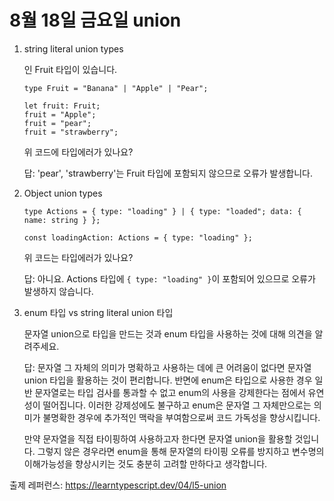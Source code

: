 # 8월 18일 금요일 union

1. string literal union types
    
    인 Fruit 타입이 있습니다.
    
    ```
    type Fruit = "Banana" | "Apple" | "Pear";

    let fruit: Fruit;
    fruit = "Apple";
    fruit = "pear";
    fruit = "strawberry";
    ```

    위 코드에 타입에러가 있나요?

    답: 'pear', 'strawberry'는 Fruit 타입에 포함되지 않으므로 오류가 발생합니다.

2. Object union types

    ```
    type Actions = { type: "loading" } | { type: "loaded"; data: { name: string } };

    const loadingAction: Actions = { type: "loading" };
    ```

    위 코드는 타입에러가 있나요?

    답: 아니요. Actions 타입에 `{ type: "loading" }`이 포함되어 있으므로 오류가 발생하지 않습니다.

3. enum 타입 vs string literal union 타입

    문자열 union으로 타입을 만드는 것과 enum 타입을 사용하는 것에 대해 의견을 알려주세요.

    답: 문자열 그 자체의 의미가 명확하고 사용하는 데에 큰 어려움이 없다면 문자열 union 타입을 활용하는 것이 편리합니다. 반면에 enum은 타입으로 사용한 경우 일반 문자열로는 타입 검사를 통과할 수 없고 enum의 사용을 강제한다는 점에서 유연성이 떨어집니다. 이러한 강제성에도 불구하고 enum은 문자열 그 자체만으로는 의미가 불명확한 경우에 추가적인 맥락을 부여함으로써 코드 가독성을 향상시킵니다.
    
    만약 문자열을 직접 타이핑하여 사용하고자 한다면 문자열 union을 활용할 것입니다. 그렇지 않은 경우라면 enum을 통해 문자열의 타이핑 오류를 방지하고 변수명의 이해가능성을 향상시키는 것도 충분히 고려할 만하다고 생각합니다.


출제 레퍼런스: https://learntypescript.dev/04/l5-union